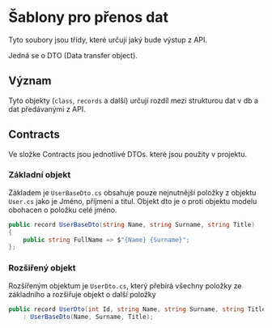 # Šablony pro přenos dat

Tyto soubory jsou třídy, které určují jaký bude výstup z API.

Jedná se o DTO (Data transfer object).

## Význam

Tyto objekty (`class`, `records` a další) určují rozdíl mezi strukturou dat v db a dat předávanými z API.

## Contracts

Ve složke Contracts jsou jednotlivé DTOs. které jsou použity v projektu.

### Základní objekt

Základem je `UserBaseDto.cs` obsahuje pouze nejnutnější položky z objektu `User.cs` jako je Jméno, příjmení a titul.
Objekt dto je o proti objektu modelu obohacen o položku celé jméno.

```csharp
public record UserBaseDto(string Name, string Surname, string Title)
{
    public string FullName => $"{Name} {Surname}";
};
```

### Rozšiřený objekt

Rozšířeným objektum je `UserDto.cs`, který přebírá všechny položky ze základního a rozšiřuje objekt o další položky

```csharp
public record UserDto(int Id, string Name, string Surname, string Title, string Email, string Phone, short Age) 
    : UserBaseDto(Name, Surname, Title);
```
